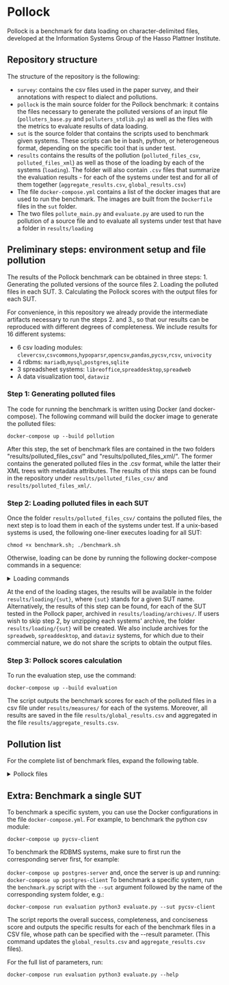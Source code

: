 # Pollock
Pollock is a benchmark for data loading on character-delimited files, developed at the Information Systems Group of the Hasso Plattner Institute.

## Repository structure

The structure of the repository is the following:

- `survey`: contains the csv files used in the paper survey, and their annotations with respect to dialect and pollutions.
- `pollock` is the main source folder for the Pollock benchmark: it contains the files necessary to generate the polluted versions of an input file (`polluters_base.py` and `polluters_stdlib.py`) as well as the files with the metrics to evaluate results of data loading.
- `sut` is the source folder that contains the scripts used to benchmark given systems. These scripts can be in bash, python, or heterogeneous format, depending on the specific tool that is under test.
- `results` contains the results of the pollution (`polluted_files_csv`, `polluted_files_xml`) as well as those of the loading by each of the systems (`loading`). The folder will also contain `.csv` files that summarize the evaluation results - for each of the systems under test and for all of them together (`aggregate_results.csv`, `global_results.csv`)
- The file `docker-compose.yml` contains a list of the docker images that are used to run the benchmark. The images are built from the `Dockerfile` files in the `sut` folder.
- The two files `pollute_main.py` and `evaluate.py` are used to run the pollution of a source file and to evaluate all systems under test that have a folder in `results/loading`


## Preliminary steps: environment setup and file pollution

The results of the Pollock benchmark can be obtained in three steps:
    1. Generating the polluted versions of the source files
    2. Loading the polluted files in each SUT.
    3. Calculating the Pollock scores with the output files for each SUT.

For convenience, in this repository we already provide the intermediate artifacts necessary to run the steps 2. and 3., so that our results can be reproduced with different degrees of completeness.
We include results for 16 different systems:
 - 6 csv loading modules: `clevercsv`,`csvcommons`,`hypoparsr`,`opencsv`,`pandas`,`pycsv`,`rcsv`, `univocity`
 - 4 rdbms: `mariadb`,`mysql`,`postgres`,`sqlite`
 - 3 spreadsheet systems: `libreoffice`,`spreaddesktop`,`spreadweb`
 - A data visualization tool, `dataviz`

### Step 1: Generating polluted files
The code for running the benchmark is written using Docker (and docker-compose).
The following command will build the docker image to generate the polluted files:

    docker-compose up --build pollution

After this step, the set of benchmark files are contained in the two folders "results/polluted_files_csv/" and "results/polluted_files_xml/".
The former contains the generated polluted files in the .csv format, while the latter their XML trees with metadata attributes.
The results of this steps can be found in the repository under `results/polluted_files_csv/` and `results/polluted_files_xml/`.

### Step 2: Loading polluted files in each SUT
Once the folder `results/polluted_files_csv/` contains the polluted files, the next step is to load them in each of the systems under test. 
If a unix-based systems is used, the following one-liner executes loading for all SUT:

    chmod +x benchmark.sh; ./benchmark.sh    

Otherwise, loading can be done by running the following docker-compose commands in a sequence:

<details>
<summary>Loading commands</summary>

    docker-compose up --detach mariadb-server mysql-server postgres-server
    docker-compose up opencsv-client
    docker-compose up csvcommons-client
    docker-compose up univocity-client
    docker-compose up pycsv-client
    docker-compose up pandas-client
    docker-compose up rcsv-client
    docker-compose up clevercs-client
    docker-compose up rhypoparsr-client
    docker-compose up libreoffice-client
    docker-compose up sqlite-client
    
    docker-compose up postgres-client
    docker-compose up mariadb-client
    docker-compose up mysql-client
</details>

At the end of the loading stages, the results will be available in the folder `results/loading/{sut}`, where `{sut}` stands for a given SUT name.
Alternatively, the results of this step can be found, for each of the SUT tested in the Pollock paper, archived in `results/loading/archives/`.
If users wish to skip step 2, by unzipping each systems' archive, the folder `results/loading/{sut}` will be created.
We also include archives for the `spreadweb`, `spreaddesktop`, and `dataviz` systems, for which due to their commercial nature, we do not share the scripts to obtain the output files.

### Step 3: Pollock scores calculation
To run the evaluation step, use the command:

    docker-compose up --build evaluation

The script outputs the benchmark scores for each of the polluted files in a csv file under `results/measures/` for each of the systems.
Moreover, all results are saved in the file `results/global_results.csv` and aggregated in the file `results/aggregate_results.csv`.

## Pollution list
For the complete list of benchmark files, expand the following table.
<details>
<summary>Pollock files</summary>

| Pollution level                                | File name                          | Pollution type                                                                                                                       |
|------------------------------------------------|------------------------------------|--------------------------------------------------------------------------------------------------------------------------------------|
| Standard file                                  | source.csv                         | Standard file                                                                                                                        |
| File and table pollution (12 files)            | file_no_payload.csv                | Empty file, with a size of 0 bytes                                                                                                   |
|                                                | file_no_trailing_newline.csv       | File terminated without a newline sequence                                                                                           |
|                                                | file_double_trailing_newline.csv   | File terminated with a double newline sequence                                                                                       | 
|                                                | file_no_header.csv                 | File where there is no header row                                                                                                    |
|                                                | file_header_multirow_2.csv         | File where there are two header rows.                                                                                                |
|                                                | file_header_multirow_3.csv         | File where are three header rows.                                                                                                    |
|                                                | file_preamble.csv                  | File with a preamble rows delimited from the rest of the file with an empty row.                                                     |
|                                                | file_multitable_less.csv           | File with two tables, the first with less columns than the second.                                                                   |
|                                                | file_multitable_more.csv           | File with two tables, the first with more columns than the second.                                                                   |
|                                                | file_multitable_same.csv           | File with two tables with the same number of columns.                                                                                |
|                                                | file_header_only.csv               | File with only header row.                                                                                                           |
|                                                | file_one_data_row.csv              | File with a single data row.                                                                                                         |
| Inconsistent number of delimiters (1428 files) | row_less_sep_rowX_colY.csv         | File where row X has a missing delimiter corresponding to column Y (672 files, one for each row/col combination except first column) |
|                                                | row_more_sep_rowX_colY.csv         | File where row X has an extra delimiter corresponding to column Y (756 files, one for each row/col combination)                      |
| Structural character change (849 files)        | file_field_delimiter_0x20.csv      | File where fields are delimited with space.                                                                                          |
|                                                | file_field_delimiter_0x2C_0x20.csv | File where fields are delimited with comma and space.                                                                                |
|                                                | file_field_delimiter_0x3B.csv      | File where fields are delimited with semicolon.                                                                                      |
|                                                | file_field_delimiter_0x9.csv       | File where fields are delimited with tab.                                                                                            |
|                                                | file_quotation_char_0x27.csv       | File where the quotation character is the apostrophe.                                                                                |
|                                                | file_escape_char_0x5C.csv          | File where the escape character is the backslash.                                                                                    |
|                                                | file_escape_char_0x00.csv          | File where the escape character is missing.                                                                                          |
|                                                | file_record_delimiter_0xA.csv      | File where rows end with the LF character.                                                                                           |
|                                                | file_record_delimiter_0xD.csv      | File where rows end with the CR character.                                                                                           |
|                                                | row_extra_quoteX_colY.csv          | File where the cell in row X and column Y has an extra, unescaped quotation character (756 files, one for each row/col combination)  |
|                                                | row_field_delimiter_X_0x20.csv     | File where only row X is delimited with the space character (84 files one for each row)                                              |


</details>

## Extra: Benchmark a single SUT
To benchmark a specific system, you can use the Docker configurations in the file `docker-compose.yml`.
For example, to benchmark the python csv module:

`docker-compose up pycsv-client`

To benchmark the RDBMS systems, make sure to first run the corresponding server first, for example:

`docker-compose up postgres-server`
and, once the server is up and running:
`docker-compose up postgres-client`
To benchmark a specific system, run the `benchmark.py` script with the `--sut` argument followed by the name of the corresponding system folder, e.g.:

`docker-compose run evaluation python3 evaluate.py --sut pycsv-client`

The script reports the overall success, completeness, and conciseness score and outputs the specific results for each of the benchmark files in a CSV file, whose path can be specified with the --result parameter.
(This command updates the `global_results.csv` and `aggregate_results.csv` files).

For the full list of parameters, run:

`docker-compose run evaluation python3 evaluate.py --help`